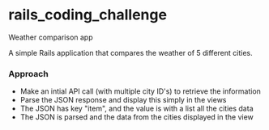 # rails_coding_challenge
Weather comparison app 

A simple Rails application that compares the weather of 5 different cities. 


### Approach 

 - Make an intial API call (with multiple city ID's) to retrieve the information
 - Parse the JSON response and display this simply in the views 
 - The JSON has key "item", and the value is  with a list all the cities data 
 - The JSON is parsed and the data from the cities displayed in the view
